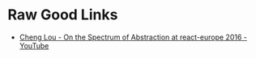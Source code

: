 # Raw Good Links
* [Cheng Lou - On the Spectrum of Abstraction at react-europe 2016 - YouTube](https://www.youtube.com/watch?v=mVVNJKv9esE)
